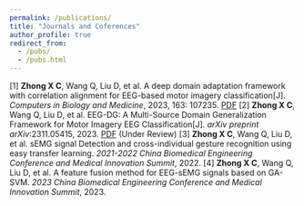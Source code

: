 ```yaml
---
permalink: /publications/
title: "Journals and Coferences"
author_profile: true
redirect_from: 
  - /pubs/
  - /pubs.html
---
```


[1] **Zhong X C**, Wang Q, Liu D, et al. A deep domain adaptation framework with correlation alignment for EEG-based motor imagery classification[J]. *Computers in Biology and Medicine*, 2023, 163: 107235. [PDF](/files/paper1.pdf)
[2] **Zhong X C**, Wang Q, Liu D, et al. EEG-DG: A Multi-Source Domain Generalization Framework for Motor Imagery EEG Classification[J]. *arXiv preprint arXiv*:2311.05415, 2023. [PDF](/files/paper2.pdf) (Under Review)
[3] **Zhong X C**, Wang Q, Liu D, et al. sEMG signal Detection and cross-individual gesture recognition using easy transfer learning. *2021-2022 China Biomedical Engineering Conference and Medical Innovation Summit*, 2022.
[4] **Zhong X C**, Wang Q, Liu D, et al. A feature fusion method for EEG-sEMG signals based on GA-SVM. *2023 China Biomedical Engineering Conference and Medical Innovation Summit*, 2023.

